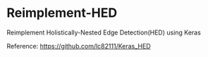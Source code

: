 # Reimplement-HED
Reimplement Holistically-Nested Edge Detection(HED) using Keras

Reference: https://github.com/lc82111/Keras_HED
